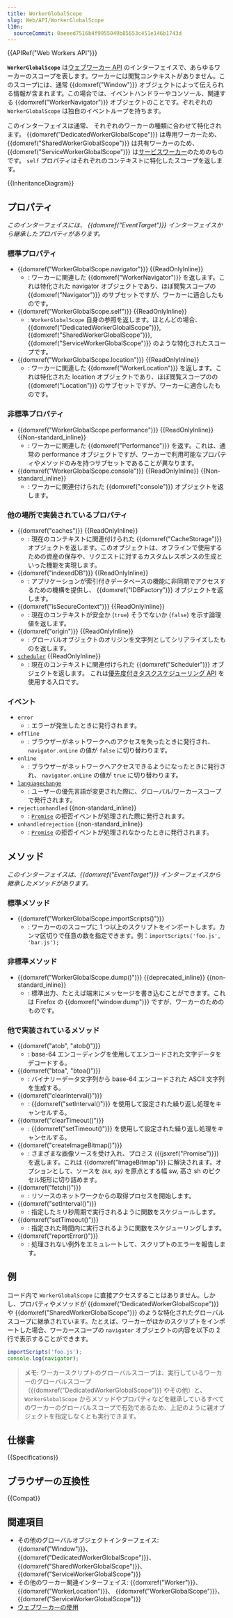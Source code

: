 ```yaml
---
title: WorkerGlobalScope
slug: Web/API/WorkerGlobalScope
l10n:
  sourceCommit: 0aeeed7516b4f9955049b85653c451e146b1743d
---
```


{{APIRef("Web Workers API")}}

**`WorkerGlobalScope`** は[ウェブワーカー API](/ja/docs/Web/API/Web_Workers_API) のインターフェイスで、あらゆるワーカーのスコープを表します。ワーカーには閲覧コンテキストがありません。このスコープには、通常 {{domxref("Window")}} オブジェクトによって伝えられる情報が含まれます。この場合では、イベントハンドラーやコンソール、関連する {{domxref("WorkerNavigator")}} オブジェクトのことです。ぞれぞれの `WorkerGlobalScope` は独自のイベントループを持ちます。

このインターフェイスは通常、 それぞれのワーカーの種類に合わせて特化されます。 {{domxref("DedicatedWorkerGlobalScope")}} は専用ワーカーため、 {{domxref("SharedWorkerGlobalScope")}} は共有ワーカーのため、 {{domxref("ServiceWorkerGlobalScope")}} は[サービスワーカー](/ja/docs/Web/API/Service_Worker_API)のためのものです。 `self` プロパティはそれぞれのコンテキストに特化したスコープを返します。

{{InheritanceDiagram}}

## プロパティ

_このインターフェイスには、 {{domxref("EventTarget")}} インターフェイスから継承したプロパティがあります。_

### 標準プロパティ

- {{domxref("WorkerGlobalScope.navigator")}} {{ReadOnlyInline}}
  - : ワーカーに関連した {{domxref("WorkerNavigator")}} を返します。これは特化された navigator オブジェクトであり、ほぼ閲覧スコープの {{domxref("Navigator")}} のサブセットですが、ワーカーに適合したものです。
- {{domxref("WorkerGlobalScope.self")}} {{ReadOnlyInline}}
  - : `WorkerGlobalScope` 自身の参照を返します。ほとんどの場合、 {{domxref("DedicatedWorkerGlobalScope")}}, {{domxref("SharedWorkerGlobalScope")}}, {{domxref("ServiceWorkerGlobalScope")}} のような特化されたスコープです。
- {{domxref("WorkerGlobalScope.location")}} {{ReadOnlyInline}}
  - : ワーカーに関連した {{domxref("WorkerLocation")}} を返します。これは特化された location オブジェクトであり、ほぼ閲覧スコープのの {{domxref("Location")}} のサブセットですが、ワーカーに適合したものです。

### 非標準プロパティ

- {{domxref("WorkerGlobalScope.performance")}} {{ReadOnlyInline}} {{Non-standard_inline}}
  - : ワーカーに関連した {{domxref("Performance")}} を返す。これは、通常の performance オブジェクトですが、ワーカーで利用可能なプロパティやメソッドのみを持つサブセットであることが異なります。
- {{domxref("WorkerGlobalScope.console")}} {{ReadOnlyInline}} {{Non-standard_inline}}
  - : ワーカーに関連付けられた {{domxref("console")}} オブジェクトを返します。

### 他の場所で実装されているプロパティ

- {{domxref("caches")}} {{ReadOnlyInline}}
  - : 現在のコンテキストに関連付けられた {{domxref("CacheStorage")}} オブジェクトを返します。このオブジェクトは、オフラインで使用するための資産の保存や、リクエストに対するカスタムレスポンスの生成といった機能を実現します。
- {{domxref("indexedDB")}} {{ReadOnlyInline}}
  - : アプリケーションが索引付きデータベースの機能に非同期でアクセスするための機構を提供し、 {{domxref("IDBFactory")}} オブジェクトを返します。
- {{domxref("isSecureContext")}} {{ReadOnlyInline}}
  - : 現在のコンテキストが安全か (`true`) そうでないか (`false`) を示す論理値を返します。
- {{domxref("origin")}} {{ReadOnlyInline}}
  - : グローバルオブジェクトのオリジンを文字列としてシリアライズしたものを返します。
- [`scheduler`](/ja/docs/Web/API/Window/scheduler) {{ReadOnlyInline}}
  - : 現在のコンテキストに関連付けられた {{domxref("Scheduler")}} オブジェクトを返します。
    これは[優先度付きタスクスケジューリング API](/ja/docs/Web/API/Prioritized_Task_Scheduling_API) を使用する入口です。

### イベント

- `error`
  - : エラーが発生したときに発行されます。
- `offline`
  - : ブラウザーがネットワークへのアクセスを失ったときに発行され、 `navigator.onLine` の値が `false` に切り替わります。
- `online`
  - : ブラウザーがネットワークへアクセスできるようになったときに発行され、 `navigator.onLine` の値が `true` に切り替わります。
- [`languagechange`](/ja/docs/Web/API/WorkerGlobalScope/languagechange_event)
  - : ユーザーの優先言語が変更された際に、グローバル/ワーカースコープで発行されます。
- `rejectionhandled` {{non-standard_inline}}
  - : [`Promise`](/ja/docs/Web/JavaScript/Reference/Global_Objects/Promise) の拒否イベントが処理された際に発行されます。
- `unhandledrejection` {{non-standard_inline}}
  - : [`Promise`](/ja/docs/Web/JavaScript/Reference/Global_Objects/Promise) の拒否イベントが処理されなかったときに発行されます。

## メソッド

_このインターフェイスは、{{domxref("EventTarget")}} インターフェイスから継承したメソッドがあります。_

### 標準メソッド

- {{domxref("WorkerGlobalScope.importScripts()")}}
  - : ワーカーののスコープに 1 つ以上のスクリプトをインポートします。カンマ区切りで任意の数を指定できます。例：`importScripts('foo.js', 'bar.js');`

### 非標準メソッド

- {{domxref("WorkerGlobalScope.dump()")}} {{deprecated_inline}} {{non-standard_inline}}
  - : 標準出力、たとえば端末にメッセージを書き込むことができます。これは Firefox の {{domxref("window.dump")}} ですが、ワーカーのためのものです。

### 他で実装されているメソッド

- {{domxref("atob", "atob()")}}
  - : base-64 エンコーディングを使用してエンコードされた文字データをデコードする。
- {{domxref("btoa", "btoa()")}}
  - : バイナリーデータ文字列から base-64 エンコードされた ASCII 文字列を生成する。
- {{domxref("clearInterval()")}}
  - : {{domxref("setInterval()")}} を使用して設定された繰り返し処理をキャンセルする。
- {{domxref("clearTimeout()")}}
  - : {{domxref("setTimeout()")}} を使用して設定された繰り返し処理をキャンセルする。
- {{domxref("createImageBitmap()")}}
  - : さまざまな画像ソースを受け入れ、プロミス ({{jsxref("Promise")}}) を返します。これは {{domxref("ImageBitmap")}} に解決されます。オプションとして、ソースを _(sx, sy)_ を原点とする幅 sw, 高さ sh のピクセル矩形に切り詰めます。
- {{domxref("fetch()")}}
  - : リソースのネットワークからの取得プロセスを開始します。
- {{domxref("setInterval()")}}
  - : 指定したミリ秒周期で実行されるように関数をスケジュールします。
- {{domxref("setTimeout()")}}
  - : 指定された時間内に実行されるように関数をスケジューリングします。
- {{domxref("reportError()")}}
  - : 処理されない例外をエミュレートして、スクリプトのエラーを報告します。

## 例

コード内で `WorkerGlobalScope` に直接アクセスすることはありません。しかし、プロパティやメソッドが {{domxref("DedicatedWorkerGlobalScope")}} や {{domxref("SharedWorkerGlobalScope")}} のような特化されたグローバルスコープに継承されています。たとえば、ワーカーがほかのスクリプトをインポートした場合、ワーカースコープの `navigator` オブジェクトの内容を以下の 2 行で表示することができます。

```js
importScripts('foo.js');
console.log(navigator);
```

> **メモ:** ワーカースクリプトのグローバルスコープは、実行しているワーカーのグローバルスコープ（{{domxref("DedicatedWorkerGlobalScope")}} やその他）と、 `WorkerGlobalScope` からメソッドやプロパティなどを継承しているすべてのワーカーのグローバルスコープで有効であるため、上記のように親オブジェクトを指定しなくとも実行できます。

## 仕様書

{{Specifications}}

## ブラウザーの互換性

{{Compat}}

## 関連項目

- その他のグローバルオブジェクトインターフェイス: {{domxref("Window")}}、 {{domxref("DedicatedWorkerGlobalScope")}}、 {{domxref("SharedWorkerGlobalScope")}}、 {{domxref("ServiceWorkerGlobalScope")}}
- その他のワーカー関連インターフェイス: {{domxref("Worker")}}、{{domxref("WorkerLocation")}}、 {{domxref("WorkerGlobalScope")}}、 {{domxref("ServiceWorkerGlobalScope")}}
- [ウェブワーカーの使用](/ja/docs/Web/API/Web_Workers_API/Using_web_workers)
